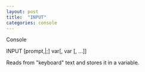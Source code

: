 ```yaml
---
layout: post
title:  "INPUT"
categories: console
---
```

Console

INPUT [prompt,|;] var[, var [, ...]]

Reads from "keyboard" text and stores it in a variable.

